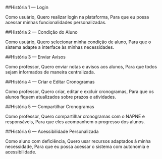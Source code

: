 ##História 1 — Login

Como usuário,
Quero realizar login na plataforma,
Para que eu possa acessar minhas funcionalidades personalizadas.

##História 2 — Condição do Aluno

Como usuário,
Quero selecionar minha condição de aluno,
Para que o sistema adapte a interface às minhas necessidades.

##História 3 — Enviar Avisos

Como professor,
Quero enviar notas e avisos aos alunos,
Para que todos sejam informados de maneira centralizada.

##História 4 — Criar e Editar Cronogramas

Como professor,
Quero criar, editar e excluir cronogramas,
Para que os alunos fiquem atualizados sobre prazos e atividades.

##História 5 — Compartilhar Cronogramas

Como professor,
Quero compartilhar cronogramas com o NAPNE e responsáveis,
Para que eles acompanhem o progresso dos alunos.

##História 6 — Acessibilidade Personalizada

Como aluno com deficiência,
Quero usar recursos adaptados à minha necessidade,
Para que eu possa acessar o sistema com autonomia e acessibilidade.
